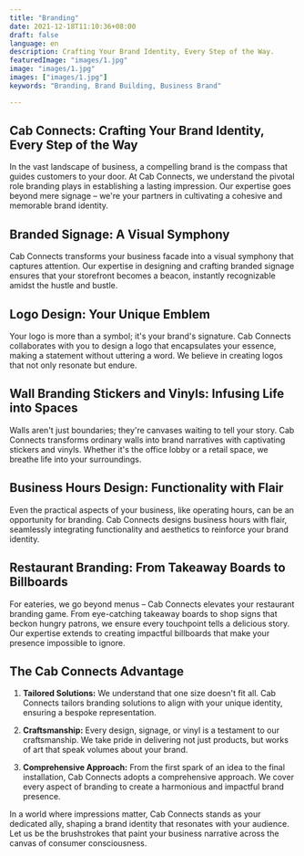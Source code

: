 ```yaml
---
title: "Branding"
date: 2021-12-18T11:10:36+08:00
draft: false
language: en
description: Crafting Your Brand Identity, Every Step of the Way.
featuredImage: "images/1.jpg"
image: "images/1.jpg"
images: ["images/1.jpg"]
keywords: "Branding, Brand Building, Business Brand"

---
```


## Cab Connects: Crafting Your Brand Identity, Every Step of the Way

In the vast landscape of business, a compelling brand is the compass that guides customers to your door. At Cab Connects, we understand the pivotal role branding plays in establishing a lasting impression. Our expertise goes beyond mere signage – we're your partners in cultivating a cohesive and memorable brand identity.

## Branded Signage: A Visual Symphony

Cab Connects transforms your business facade into a visual symphony that captures attention. Our expertise in designing and crafting branded signage ensures that your storefront becomes a beacon, instantly recognizable amidst the hustle and bustle.

## Logo Design: Your Unique Emblem

Your logo is more than a symbol; it's your brand's signature. Cab Connects collaborates with you to design a logo that encapsulates your essence, making a statement without uttering a word. We believe in creating logos that not only resonate but endure.

## Wall Branding Stickers and Vinyls: Infusing Life into Spaces

Walls aren't just boundaries; they're canvases waiting to tell your story. Cab Connects transforms ordinary walls into brand narratives with captivating stickers and vinyls. Whether it's the office lobby or a retail space, we breathe life into your surroundings.

## Business Hours Design: Functionality with Flair

Even the practical aspects of your business, like operating hours, can be an opportunity for branding. Cab Connects designs business hours with flair, seamlessly integrating functionality and aesthetics to reinforce your brand identity.

## Restaurant Branding: From Takeaway Boards to Billboards

For eateries, we go beyond menus – Cab Connects elevates your restaurant branding game. From eye-catching takeaway boards to shop signs that beckon hungry patrons, we ensure every touchpoint tells a delicious story. Our expertise extends to creating impactful billboards that make your presence impossible to ignore.

## The Cab Connects Advantage

1. **Tailored Solutions:**
   We understand that one size doesn't fit all. Cab Connects tailors branding solutions to align with your unique identity, ensuring a bespoke representation.

2. **Craftsmanship:**
   Every design, signage, or vinyl is a testament to our craftsmanship. We take pride in delivering not just products, but works of art that speak volumes about your brand.

3. **Comprehensive Approach:**
   From the first spark of an idea to the final installation, Cab Connects adopts a comprehensive approach. We cover every aspect of branding to create a harmonious and impactful brand presence.

In a world where impressions matter, Cab Connects stands as your dedicated ally, shaping a brand identity that resonates with your audience. Let us be the brushstrokes that paint your business narrative across the canvas of consumer consciousness.
